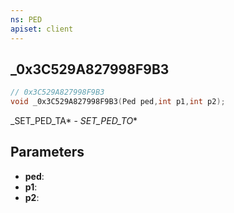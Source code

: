 ```yaml
---
ns: PED
apiset: client
---
```

## _0x3C529A827998F9B3

```c
// 0x3C529A827998F9B3
void _0x3C529A827998F9B3(Ped ped,int p1,int p2);
```

_SET_PED_TA* - _SET_PED_TO_*

## Parameters
* **ped**:
* **p1**:
* **p2**: